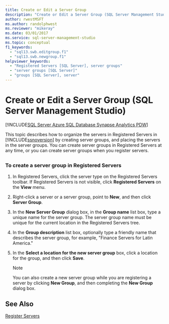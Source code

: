 ```yaml
---
title: Create or Edit a Server Group
description: "Create or Edit a Server Group (SQL Server Management Studio)"
author: rwestMSFT
ms.author: randolphwest
ms.reviewer: "mikeray"
ms.date: 03/01/2017
ms.service: sql-server-management-studio
ms.topic: conceptual
f1_keywords:
  - "sql13.swb.editgroup.f1"
  - "sql13.swb.newgroup.f1"
helpviewer_keywords:
  - "Registered Servers [SQL Server], server groups"
  - "server groups [SQL Server]"
  - "groups [SQL Server], server"
---
```


# Create or Edit a Server Group (SQL Server Management Studio)

[!INCLUDE[SQL Server Azure SQL Database Synapse Analytics PDW](../includes/applies-to-version/sql-asdb-asdbmi-asa-pdw.md)]

This topic describes how to organize the servers in Registered Servers in [!INCLUDE[ssnoversion](../includes/ssnoversion-md.md)] by creating server groups, and placing the servers in the server groups. You can create server groups in Registered Servers at any time, or you can create server groups when you register servers.  

## <a name="SSMSProcedure"></a>

### To create a server group in Registered Servers  

1. In Registered Servers, click the server type on the Registered Servers toolbar. If Registered Servers is not visible, click **Registered Servers** on the **View** menu.  

2. Right-click a server or a server group, point to **New**, and then click **Server Group**.  

3. In the **New Server Group** dialog box, in the **Group name** list box, type a unique name for the server group. The server group name must be unique for the current location in the Registered Servers tree.

4. In the **Group description** list box, optionally type a friendly name that describes the server group, for example, "Finance Servers for Latin America."  

5. In the **Select a location for the new server group** box, click a location for the group, and then click **Save**.  

   > [!NOTE]
   > You can also create a new server group while you are registering a server by clicking **New Group**, and then completing the **New Group** dialog box.  

## See Also

[Register Servers](register-servers.md)
